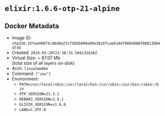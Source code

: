 # `elixir:1.6.6-otp-21-alpine`

## Docker Metadata

- Image ID: `sha256:15fee49073cd6d9a27cf30d5809e09e38cbfcaeb104f008d860f80013b04d734`
- Created: `2019-03-20T23:38:35.504132438Z`
- Virtual Size: ~ 87.07 Mb  
  (total size of all layers on-disk)
- Arch: `linux`/`amd64`
- Command: `["iex"]`
- Environment:
  - `PATH=/usr/local/sbin:/usr/local/bin:/usr/sbin:/usr/bin:/sbin:/bin`
  - `OTP_VERSION=21.3.1`
  - `REBAR3_VERSION=3.9.1`
  - `ELIXIR_VERSION=v1.6.6`
  - `LANG=C.UTF-8`
